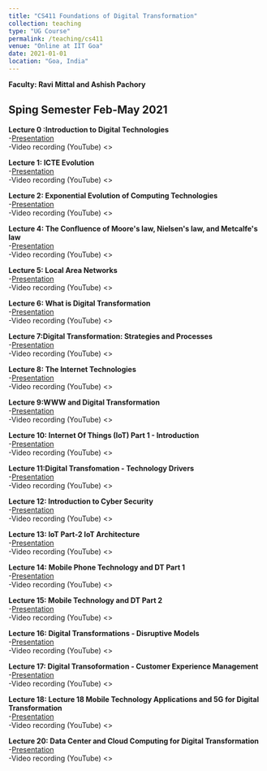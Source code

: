 ```yaml
---
title: "CS411 Foundations of Digital Transformation"
collection: teaching
type: "UG Course"
permalink: /teaching/cs411
venue: "Online at IIT Goa"
date: 2021-01-01
location: "Goa, India"
---
```


**Faculty: Ravi Mittal and Ashish Pachory**
## Sping Semester Feb-May 2021


**Lecture 0 :Introduction to Digital Technologies**   
    -[Presentation](https://github.com/drravimittal/Digital-Transformation/blob/main/CS441%20Lecture%200%20Introduction%20to%20Digital%20Technologies.pptx)    
    -Video recording (YouTube) <>    

**Lecture 1: ICTE Evolution**   
    -[Presentation](https://github.com/drravimittal/Digital-Transformation/blob/main/CS441%20Lecture%201%20ICTEvolution.pptx)    
    -Video recording (YouTube) <>    

**Lecture 2: Exponential Evolution of Computing Technologies**   
    -[Presentation](https://github.com/drravimittal/Digital-Transformation/blob/main/CS441%20Lecture%202%20Exponential%20Evolution%20of%20computing.pptx)    
    -Video recording (YouTube) <>    

**Lecture 4: The Confluence of Moore's law, Nielsen's law, and Metcalfe's law**   
    -[Presentation](https://github.com/drravimittal/Digital-Transformation/blob/main/CS441%20Lecture%204%20The%20Confluence%20of%20Moore's%20law%20Nielsen's%20law%20and%20Metcalfe's%20law.pptx)    
    -Video recording (YouTube) <>    

**Lecture 5: Local Area Networks**   
    -[Presentation](https://github.com/drravimittal/Digital-Transformation/blob/main/CS441%20Lecture%205%20Local%20Area%20Networks.pptx)    
    -Video recording (YouTube) <>    

**Lecture 6: What is Digital Transformation**   
    -[Presentation](https://github.com/drravimittal/Digital-Transformation/blob/main/CS441%20Lecture%206-WhatisDX.pptx)    
    -Video recording (YouTube) <>    

**Lecture 7:Digital Transformation: Strategies and Processes**   
    -[Presentation](https://github.com/drravimittal/Digital-Transformation/blob/main/CS441%20Lecture%207%20Strategy%26Process.pptx)    
    -Video recording (YouTube) <>    

**Lecture 8: The Internet Technologies**   
    -[Presentation](https://github.com/drravimittal/Digital-Transformation/blob/main/%20CS441%20Lecture%208%20Internet%20Technologies%20Part%201.pptx)    
    -Video recording (YouTube) <>    

**Lecture 9:WWW and Digital Transformation**   
    -[Presentation](https://github.com/drravimittal/Digital-Transformation/blob/main/CS441%20Lecture%209%20WWW%20and%20Digital%20Transformation.pptx)    
    -Video recording (YouTube) <>    

**Lecture 10: Internet Of Things (IoT) Part 1 - Introduction**   
    -[Presentation](https://github.com/drravimittal/Digital-Transformation/blob/main/CS441%20Lecture%2010%20%20IoT%20Part%201%20Introduction.pptx)    
    -Video recording (YouTube) <>    

**Lecture 11:Digital Transfomation - Technology Drivers**   
    -[Presentation](https://github.com/drravimittal/Digital-Transformation/blob/main/CS441%20Lecture%2011%20DXTechDrivers.pptx)    
    -Video recording (YouTube) <>    

**Lecture 12: Introduction to Cyber Security**   
    -[Presentation](https://github.com/drravimittal/Digital-Transformation/blob/main/CS441%20Lecture%2012%20Cyber%20Security.pptx)    
    -Video recording (YouTube) <>    

**Lecture 13: IoT Part-2 IoT Architecture**   
    -[Presentation](https://github.com/drravimittal/Digital-Transformation/blob/main/CS441%20Lecture%2013%20%20IoT%20Part%202%20IoT%20Architecture.pptx)    
    -Video recording (YouTube) <>    

**Lecture 14: Mobile Phone Technology and DT Part 1**   
    -[Presentation](https://github.com/drravimittal/Digital-Transformation/blob/main/CS441%20Lecture%2014%20Mobile%20Phone%20Technology%20and%20DT%20Part%201.pptx)    
    -Video recording (YouTube) <>    

**Lecture 15: Mobile Technology and DT Part 2**   
    -[Presentation](https://github.com/drravimittal/Digital-Transformation/blob/main/%20CS441%20Lecture%2015%20Mobile%20Technology%20and%20%20DT%20Part%202.pptx)    
    -Video recording (YouTube) <>    

**Lecture 16: Digital Transformations - Disruptive Models**   
    -[Presentation](https://github.com/drravimittal/Digital-Transformation/blob/main/CS441%20Lecture%2016%20DisruptiveModels.pptx)    
    -Video recording (YouTube) <>    

**Lecture 17: Digital Transoformation - Customer Experience Management**   
    -[Presentation](https://github.com/drravimittal/Digital-Transformation/blob/main/CS441%20Lecture%2017%20CustomerExp.pptx)    
    -Video recording (YouTube) <>    

**Lecture 18: Lecture 18 Mobile Technology Applications and 5G for Digital Transformation**   
    -[Presentation](https://github.com/drravimittal/Digital-Transformation/blob/main/CS441%20Lecture%2018%20Mobile%20Technology%20Applications%20and%205G%20for%20DT.pptx)    
    -Video recording (YouTube) <>    

**Lecture 20: Data Center and Cloud Computing for Digital Transformation**   
    -[Presentation](https://github.com/drravimittal/Digital-Transformation/blob/main/CS441%20Lecture%2020%20%20Datacenter%20and%20Cloud%20Computing.pptx.zip)    
    -Video recording (YouTube) <>    

